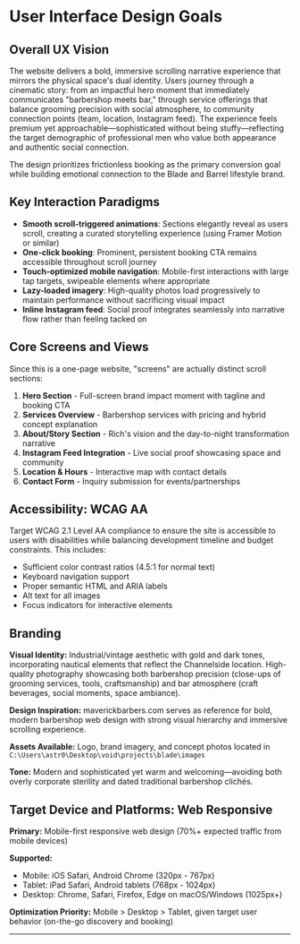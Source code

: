 # User Interface Design Goals

## Overall UX Vision

The website delivers a bold, immersive scrolling narrative experience that mirrors the physical space's dual identity. Users journey through a cinematic story: from an impactful hero moment that immediately communicates "barbershop meets bar," through service offerings that balance grooming precision with social atmosphere, to community connection points (team, location, Instagram feed). The experience feels premium yet approachable—sophisticated without being stuffy—reflecting the target demographic of professional men who value both appearance and authentic social connection.

The design prioritizes frictionless booking as the primary conversion goal while building emotional connection to the Blade and Barrel lifestyle brand.

## Key Interaction Paradigms

- **Smooth scroll-triggered animations**: Sections elegantly reveal as users scroll, creating a curated storytelling experience (using Framer Motion or similar)
- **One-click booking**: Prominent, persistent booking CTA remains accessible throughout scroll journey
- **Touch-optimized mobile navigation**: Mobile-first interactions with large tap targets, swipeable elements where appropriate
- **Lazy-loaded imagery**: High-quality photos load progressively to maintain performance without sacrificing visual impact
- **Inline Instagram feed**: Social proof integrates seamlessly into narrative flow rather than feeling tacked on

## Core Screens and Views

Since this is a one-page website, "screens" are actually distinct scroll sections:

1. **Hero Section** - Full-screen brand impact moment with tagline and booking CTA
2. **Services Overview** - Barbershop services with pricing and hybrid concept explanation
3. **About/Story Section** - Rich's vision and the day-to-night transformation narrative
4. **Instagram Feed Integration** - Live social proof showcasing space and community
5. **Location & Hours** - Interactive map with contact details
6. **Contact Form** - Inquiry submission for events/partnerships

## Accessibility: WCAG AA

Target WCAG 2.1 Level AA compliance to ensure the site is accessible to users with disabilities while balancing development timeline and budget constraints. This includes:
- Sufficient color contrast ratios (4.5:1 for normal text)
- Keyboard navigation support
- Proper semantic HTML and ARIA labels
- Alt text for all images
- Focus indicators for interactive elements

## Branding

**Visual Identity:** Industrial/vintage aesthetic with gold and dark tones, incorporating nautical elements that reflect the Channelside location. High-quality photography showcasing both barbershop precision (close-ups of grooming services, tools, craftsmanship) and bar atmosphere (craft beverages, social moments, space ambiance).

**Design Inspiration:** maverickbarbers.com serves as reference for bold, modern barbershop web design with strong visual hierarchy and immersive scrolling experience.

**Assets Available:** Logo, brand imagery, and concept photos located in `C:\Users\astr0\Desktop\void\projects\blade\images`

**Tone:** Modern and sophisticated yet warm and welcoming—avoiding both overly corporate sterility and dated traditional barbershop clichés.

## Target Device and Platforms: Web Responsive

**Primary:** Mobile-first responsive web design (70%+ expected traffic from mobile devices)

**Supported:**
- Mobile: iOS Safari, Android Chrome (320px - 767px)
- Tablet: iPad Safari, Android tablets (768px - 1024px)
- Desktop: Chrome, Safari, Firefox, Edge on macOS/Windows (1025px+)

**Optimization Priority:** Mobile > Desktop > Tablet, given target user behavior (on-the-go discovery and booking)

---
